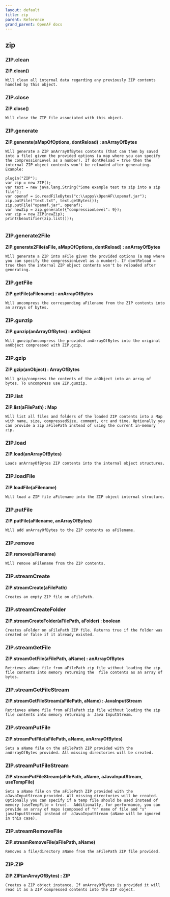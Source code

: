 ```yaml
---
layout: default
title: zip
parent: Reference
grand_parent: OpenAF docs
---
```



## zip

### ZIP.clean

__ZIP.clean()__

````
Will clean all internal data regarding any previously ZIP contents handled by this object.
````
### ZIP.close

__ZIP.close()__

````
Will close the ZIP file associated with this object.
````
### ZIP.generate

__ZIP.generate(aMapOfOptions, dontReload) : anArrayOfBytes__

````
Will generate a ZIP anArrayOfBytes contents (that can then by saved into a file) given the provided options (a map where you can specify the compressionLevel as a number). If dontReload = true then the internal ZIP object contents won't be reloaded after generating. Example:

plugin("ZIP");
var zip = new ZIP();
var text = new java.lang.String("Some example test to zip into a zip file");
var openaf = io.readFileBytes("c:\\apps\\OpenAF\\openaf.jar");
zip.putFile("text.txt", text.getBytes());
zip.putFile("openaf.jar", openaf);
var newZip = zip.generate({"compressionLevel": 9});
var zip = new ZIP(newZip);
print(beautifier(zip.list()));


````
### ZIP.generate2File

__ZIP.generate2File(aFile, aMapOfOptions, dontReload) : anArrayOfBytes__

````
Will generate a ZIP into aFile given the provided options (a map where you can specify the compressionLevel as a number). If dontReload = true then the internal ZIP object contents won't be reloaded after generating.
````
### ZIP.getFile

__ZIP.getFile(aFilename) : anArrayOfBytes__

````
Will uncompress the corresponding aFilename from the ZIP contents into an arrays of bytes.
````
### ZIP.gunzip

__ZIP.gunzip(anArrayOfBytes) : anObject__

````
Will gunzip/uncompress the provided anArrayOfBytes into the original anObject compressed with ZIP.gzip.
````
### ZIP.gzip

__ZIP.gzip(anObject) : ArrayOfBytes__

````
Will gzip/compress the contents of the anObject into an array of bytes. To uncompress use ZIP.gunzip.
````
### ZIP.list

__ZIP.list(aFilePath) : Map__

````
Will list all files and folders of the loaded ZIP contents into a Map with name, size, compressedSize, comment, crc and time. Optionally you can provide a zip aFilePath instead of using the current in-memory zip.
````
### ZIP.load

__ZIP.load(anArrayOfBytes)__

````
Loads anArrayOfBytes ZIP contents into the internal object structures.
````
### ZIP.loadFile

__ZIP.loadFile(aFilename)__

````
Will load a ZIP file aFilename into the ZIP object internal structure.
````
### ZIP.putFile

__ZIP.putFile(aFilename, anArrayOfBytes)__

````
Will add anArrayOfBytes to the ZIP contents as aFilename.
````
### ZIP.remove

__ZIP.remove(aFilename)__

````
Will remove aFilename from the ZIP contents.
````
### ZIP.streamCreate

__ZIP.streamCreate(aFilePath)__

````
Creates an empty ZIP file on aFilePath.
````
### ZIP.streamCreateFolder

__ZIP.streamCreateFolder(aFilePath, aFolder) : boolean__

````
Creates aFolder on aFilePath ZIP file. Returns true if the folder was created or false if it already existed.
````
### ZIP.streamGetFile

__ZIP.streamGetFile(aFilePath, aName) : anArrayOfBytes__

````
Retrieves aName file from aFilePath zip file without loading the zip file contents into memory returning the  file contents as an array of bytes.
````
### ZIP.streamGetFileStream

__ZIP.streamGetFileStream(aFilePath, aName) : JavaInputStream__

````
Retrieves aName file from aFilePath zip file without loading the zip file contents into memory returning a  Java InputStream.
````
### ZIP.streamPutFile

__ZIP.streamPutFile(aFilePath, aName, anArrayOfBytes)__

````
Sets a aName file on the aFilePath ZIP provided with the anArrayOfBytes provided. All missing directories will be created.
````
### ZIP.streamPutFileStream

__ZIP.streamPutFileStream(aFilePath, aName, aJavaInputStream, useTempFile)__

````
Sets a aName file on the aFilePath ZIP provided with the aJavaInputStream provided. All missing directories will be created. Optionally you can specify if a temp file should be used instead of memory (useTempFile = true).  Additionally, for performance, you can provide an array of maps (composed of "n" name of file and "s" javaInputStream) instead of  aJavaInputStream (aName will be ignored in this case).
````
### ZIP.streamRemoveFile

__ZIP.streamRemoveFile(aFilePath, aName)__

````
Removes a file/directory aName from the aFilePath ZIP file provided.
````
### ZIP.ZIP

__ZIP.ZIP(anArrayOfBytes) : ZIP__

````
Creates a ZIP object instance. If anArrayOfBytes is provided it will read it as a ZIP compressed contents into the ZIP object.
````
